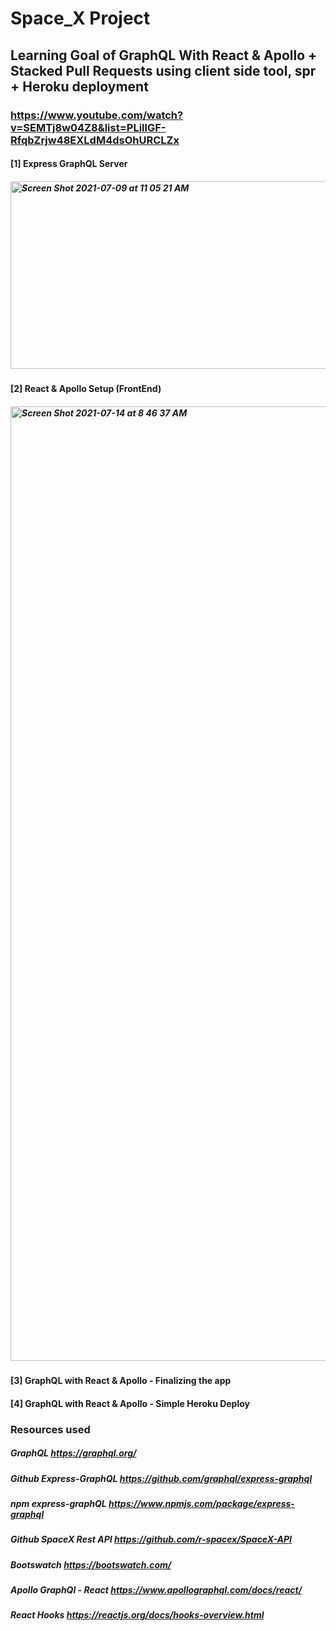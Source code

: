 
# Space_X Project

## Learning Goal of GraphQL With React & Apollo + Stacked Pull Requests using client side tool, spr + Heroku deployment
### https://www.youtube.com/watch?v=SEMTj8w04Z8&list=PLillGF-RfqbZrjw48EXLdM4dsOhURCLZx

#### [1] Express GraphQL Server
##### <img width="800" height="300" alt="Screen Shot 2021-07-09 at 11 05 21 AM" src="https://user-images.githubusercontent.com/29718034/125123516-9c39df80-e0ab-11eb-8b22-d0ef6c7cf1f7.png">

#### [2] React & Apollo Setup (FrontEnd)
##### <img width="1527" alt="Screen Shot 2021-07-14 at 8 46 37 AM" src="https://user-images.githubusercontent.com/29718034/125651827-6c2f2143-b5d9-4e73-8388-bef7b9aa413a.png">

#### [3] GraphQL with React & Apollo - Finalizing the app
#### [4] GraphQL with React & Apollo - Simple Heroku Deploy


### Resources used

##### GraphQL https://graphql.org/
##### Github Express-GraphQL https://github.com/graphql/express-graphql
##### npm express-graphQL https://www.npmjs.com/package/express-graphql
##### Github SpaceX Rest API https://github.com/r-spacex/SpaceX-API
##### Bootswatch https://bootswatch.com/
##### Apollo GraphQl - React https://www.apollographql.com/docs/react/
##### React Hooks https://reactjs.org/docs/hooks-overview.html
##### 

